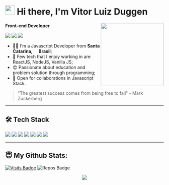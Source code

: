 <h1><img src="https://emojis.slackmojis.com/emojis/images/1531849430/4246/blob-sunglasses.gif?1531849430" width="30"/> Hi there, I'm Vitor Luiz Duggen</h1>

<img align='right' src='https://i.pinimg.com/originals/e4/26/70/e426702edf874b181aced1e2fa5c6cde.gif' width='200'>

**Front-end Developer**

<a href="https://www.linkedin.com/in/vitor-duggen-257198197/"><img src="https://img.shields.io/badge/linkedin-0077B5.svg?style=for-the-badge&logo=linkedin&logoColor=white"></a>
<a href="https://www.behance.net/zduggem"><img src="https://img.shields.io/badge/behance-053EFF.svg?style=for-the-badge&logo=behance&logoColor=white"></a>
<a href="https://www.instagram.com/zlotyss.io/"><img src="https://img.shields.io/badge/instagram-DD2a7b.svg?style=for-the-badge&logo=instagram&logoColor=white"></a>

<ul>
  <li>🧑‍💻 I'm a Javascript Developer from <b>Santa Catarina, <img src="https://image.flaticon.com/icons/svg/197/197386.svg" width="13"/> Brasil</b>;</li>
  <li>💾 Few tech that I enjoy working in are ReactJS, NodeJS, Vanilla JS;</li>
  <li>😍 Passionate about education and problem solution through programming;</li>
  <li>🤝 Open for collaborations in Javascript Stack.</li>
</ul>

> "The greatest success comes from being free to fail" - Mark Zuckerberg

---

## 🛠 Tech Stack

<p>
  <img src="https://img.shields.io/badge/javascript%20-%23323330.svg?&style=for-the-badge&logo=javascript&logoColor=%23F7DF1E"/>
  <img src="https://img.shields.io/badge/typescript%20-%23007ACC.svg?&style=for-the-badge&logo=typescript&logoColor=white"/>
  <img src="https://img.shields.io/badge/react%20-%2320232a.svg?&style=for-the-badge&logo=react&logoColor=%2361DAFB"/>
  <img src="https://img.shields.io/badge/node.js%20-%2343853D.svg?&style=for-the-badge&logo=node.js&logoColor=white"/>
  <img src="https://img.shields.io/badge/angular%20-%23323330.svg?&style=for-the-badge&logo=angular&logoColor=white?labelColor=ffffff&color=C3032F"/>
  <img src="https://img.shields.io/badge/git%20-%23F05033.svg?&style=for-the-badge&logo=git&logoColor=white"/>
  <img src="https://img.shields.io/badge/github%20-%23121011.svg?&style=for-the-badge&logo=github&logoColor=white"/>
</p>

---

## 😇 My Github Stats:

[![Visits Badge](https://badges.pufler.dev/visits/vduggen/vduggen?style=for-the-badge)](https://github.com/vduggen/vduggen)
![Repos Badge](https://badges.pufler.dev/repos/vduggen?style=for-the-badge)

<p align = "center">
  <img src = "https://github-readme-stats.vercel.app/api?username=vduggen&show_icons=true&theme=algolia&line_height=27">
</p>
